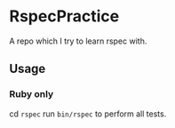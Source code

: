 # RspecPractice

A repo which I try to learn rspec with.

## Usage

### Ruby only

cd `rspec`
run `bin/rspec` to perform all tests.